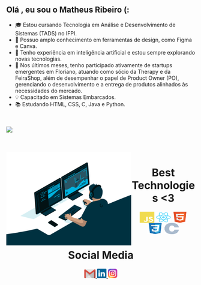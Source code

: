 ## Olá , eu sou o Matheus Ribeiro (:
- 🎓 Estou cursando Tecnologia em Análise e Desenvolvimento de Sistemas (TADS) no IFPI.
- 🎨 Possuo amplo conhecimento em ferramentas de design, como Figma e Canva.
- 🤖 Tenho experiência em inteligência artificial e estou sempre explorando novas tecnologias.
- 🚀 Nos últimos meses, tenho participado ativamente de startups emergentes em Floriano, atuando como sócio da Therapy e da FeiraShop, além de desempenhar o papel de Product Owner (PO), gerenciando o desenvolvimento e a entrega de produtos alinhados às necessidades do mercado.
- 💡 Capacitado em Sistemas Embarcados.
- 📚 Estudando HTML, CSS, C, Java e Python.


<div>
  <img 
  
  <br>

  <img 
    height="140em" 
    src="https://github-readme-stats.vercel.app/api/top-langs/?username=Matheus10DV&layout=compact&langs_count=16&theme=dark"
  />
</div>
 
<br>


<div  align="center"> 
  <div style="display: inline_block"><br>
    <img align="left" height="250" alt="coding-time" src="code.gif">
    <h1 align="center">Best Technologies <3</h1>
    <img align="center" height="30" width="40" alt="js-icon"  src="https://raw.githubusercontent.com/devicons/devicon/master/icons/javascript/javascript-plain.svg">
    <img align="center" height="30" width="40" alt="react-icon" src="https://raw.githubusercontent.com/devicons/devicon/master/icons/react/react-original.svg">
    <img align="center" height="30" width="40" alt="html-icon" src="https://raw.githubusercontent.com/devicons/devicon/master/icons/html5/html5-original.svg">
    <img align="center" height="30" width="40" alt="css-icon" src="https://raw.githubusercontent.com/devicons/devicon/master/icons/css3/css3-original.svg">
    <img align="center" height="30" width="40" alt="c-icon" src="https://raw.githubusercontent.com/devicons/devicon/master/icons/c/c-original.svg">
   </div>
    
  
  <h1 align="center">Social Media</h1>
    <a href = "mailto: work.luigi.ribeiro790j@gmail.com">
      <img width="30" src="gmail.svg">
    </a>
    <a href = "https://www.linkedin.com/in/matheus-ribeiro-6bb921343/" target="_blank">
      <img width="25" src="linkedin.svg">
    </a>
    <a href = "https://www.instagram.com/___matheus_ribeiro/?igsh=N2x6ODhtYmw0aDRq#">
      <img width="25" src="instagram.png">
    </a>
</div>
  

